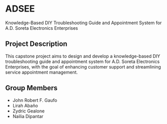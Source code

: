 # ADSEE
Knowledge-Based DIY Troubleshooting Guide and Appointment System for A.D. Soreta Electronics Enterprises

## Project Description
This capstone project aims to design and develop a knowledge-based
DIY troubleshooting guide and appointment
system for A.D. Soreta Electronics Enterprises,
with the goal of enhancing customer support and streamlining service
appointment management.

## Group Members
- John Robert F. Gaufo
- Lirah Abaño
- Zydric Gealone
- Nailia Dipantar
